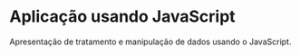 # Aplicação usando JavaScript

Apresentação de tratamento e manipulação de dados usando o JavaScript.